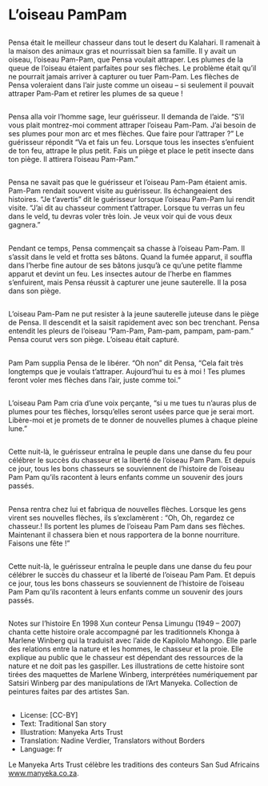 # L’oiseau PamPam

##
Pensa était le meilleur chasseur dans tout le desert
du Kalahari. Il ramenait à la maison des animaux
gras et nourrissait bien sa famille.
Il y avait un oiseau, l’oiseau Pam-Pam, que Pensa
voulait attraper. Les plumes de la queue de l’oiseau
étaient parfaites pour ses flèches. Le problème était
qu’il ne pourrait jamais arriver à capturer ou tuer
Pam-Pam.
Les flèches de Pensa voleraient dans l’air juste
comme un oiseau – si seulement il pouvait attraper
Pam-Pam et retirer les plumes de sa queue !

##
Pensa alla voir l’homme sage, leur guérisseur. Il
demanda de l’aide. “S’il vous plait montrez-moi
comment attraper l’oiseau Pam-Pam. J’ai besoin de
ses plumes pour mon arc et mes flèches. Que faire
pour l’attraper ?”
Le guérisseur répondit “Va et fais un feu. Lorsque
tous les insectes s’enfuient de ton feu, attrape le
plus petit. Fais un piège et place le petit insecte dans
ton piège. Il attirera l’oiseau Pam-Pam.”

##
Pensa ne savait pas que le
guérisseur et l’oiseau Pam-Pam
étaient amis. Pam-Pam rendait
souvent visite au guérisseur. Ils
échangeaient des histoires.
“Je t’avertis” dit le guérisseur
lorsque l’oiseau Pam-Pam lui rendit
visite. “J’ai dit au chasseur
comment t’attraper. Lorsque tu
verras un feu dans le veld, tu
devras voler très loin. Je veux voir
qui de vous deux gagnera.”

##
Pendant ce temps, Pensa
commençait sa chasse à l’oiseau
Pam-Pam. Il s’assit dans le veld et
frotta ses bâtons. Quand la fumée
apparut, il souffla dans l’herbe fine
autour de ses bâtons jusqu’à ce
qu’une petite flamme apparut et
devint un feu.
Les insectes autour de l’herbe en
flammes s’enfuirent, mais Pensa
réussit à capturer une jeune
sauterelle. Il la posa dans son piège.

##
L’oiseau Pam-Pam ne put resister à
la jeune sauterelle juteuse dans le
piège de Pensa. Il descendit et la
saisit rapidement avec son bec
trenchant.
Pensa entendit les pleurs de
l’oiseau “Pam-Pam, Pam-pam, pampam, pam-pam.”
Pensa courut vers son piège.
L’oiseau était capturé.

##
Pam Pam supplia Pensa de le
libérer.
“Oh non” dit Pensa, “Cela fait très
longtemps que je voulais t’attraper.
Aujourd’hui tu es à moi ! Tes plumes
feront voler mes flèches dans l’air,
juste comme toi.”

##
L’oiseau Pam Pam cria d’une voix
perçante, “si u me tues tu n’auras
plus de plumes pour tes flèches,
lorsqu’elles seront usées parce que
je serai mort. Libère-moi et je
promets de te donner de nouvelles
plumes à chaque pleine lune.”

##
Cette nuit-là, le guérisseur entraîna
le peuple dans une danse du feu
pour célébrer le succès du chasseur
et la liberté de l’oiseau Pam Pam.
Et depuis ce jour, tous les bons
chasseurs se souviennent de
l’histoire de l’oiseau Pam Pam qu’ils
racontent à leurs enfants comme un
souvenir des jours passés.

##
Pensa rentra chez lui et fabriqua de
nouvelles flèches. Lorsque les gens
virent ses nouvelles flèches, ils
s’exclamèrent :
“Oh, Oh, regardez ce chasseur.! Ils
portent les plumes de l’oiseau Pam
Pam dans ses flèches. Maintenant il
chassera bien et nous rapportera de
la bonne nourriture. Faisons une
fête !”

##
Cette nuit-là, le guérisseur entraîna
le peuple dans une danse du feu
pour célébrer le succès du chasseur
et la liberté de l’oiseau Pam Pam.
Et depuis ce jour, tous les bons
chasseurs se souviennent de
l’histoire de l’oiseau Pam Pam qu’ils
racontent à leurs enfants comme un
souvenir des jours passés.

##
Notes sur l’histoire
En 1998 Xun conteur Pensa Limungu (1949 – 2007) chanta cette
histoire orale accompagné par les traditionnels Khonga à Marlene
Winberg qui la traduisit avec l’aide de Kapilolo Mahongo. Elle parle
des relations entre la nature et les hommes, le chasseur et la
proie. Elle explique au public que le chasseur est dépendant des
ressources de la nature et ne doit pas les gaspiller.
Les illustrations de cette histoire sont tirées des maquettes de
Marlene Winberg, interprétées numériquement par Satsiri Winberg
par des manipulations de l’Art Manyeka.
Collection de peintures faites par des artistes San.

##
* License: [CC-BY]
* Text: Traditional San story
* Illustration: Manyeka Arts Trust
* Translation: Nadine Verdier, Translators without Borders
* Language: fr

Le Manyeka Arts Trust célèbre les
traditions des conteurs San Sud
Africains www.manyeka.co.za.
